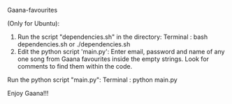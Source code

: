 Gaana-favourites

(Only for Ubuntu):

1) Run the script "dependencies.sh" in the directory:
	Terminal :	bash dependencies.sh      or      ./dependencies.sh
2) Edit the python script 'main.py':
	Enter email, password and name of any one song from Gaana favourites inside the empty strings.
	Look for comments to find them within the code.


Run the python script "main.py":
	Terminal :     python main.py

Enjoy Gaana!!!
